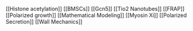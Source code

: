 [[Histone acetylation]]
[[BMSCs]]
[[Gcn5]]
[[Tio2 Nanotubes]]
[[FRAP]]
[[Polarized growth]]
[[Mathematical Modeling]]
[[Myosin Xi]]
[[Polarized Secretion]]
[[Wall Mechanics]]

